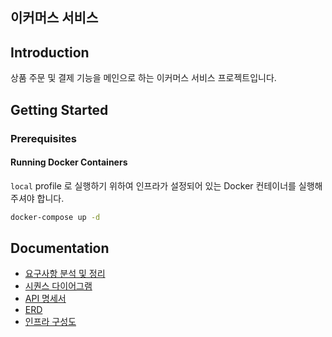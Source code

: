 ## 이커머스 서비스

## Introduction
상품 주문 및 결제 기능을 메인으로 하는 이커머스 서비스 프로젝트입니다. 

## Getting Started

### Prerequisites

#### Running Docker Containers

`local` profile 로 실행하기 위하여 인프라가 설정되어 있는 Docker 컨테이너를 실행해주셔야 합니다.

```bash
docker-compose up -d
```

## Documentation
- [요구사항 분석 및 정리](./docs/requirements.md)
- [시퀀스 다이어그램](./docs/sequence_diagram.md)
- [API 명세서](./docs/api_specification.md)
- [ERD](./docs/erd.md)
- [인프라 구성도](./docs/infra_architecture.md)